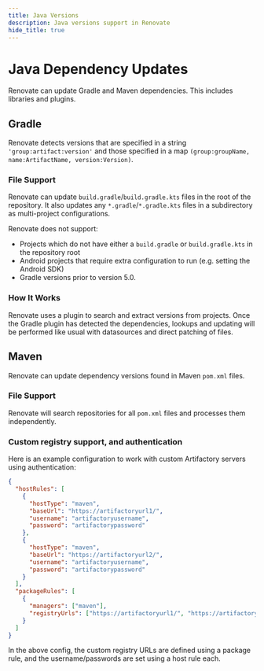 ```yaml
---
title: Java Versions
description: Java versions support in Renovate
hide_title: true
---
```


# Java Dependency Updates

Renovate can update Gradle and Maven dependencies.
This includes libraries and plugins.

## Gradle

Renovate detects versions that are specified in a string `'group:artifact:version'` and those specified in a map `(group:groupName, name:ArtifactName, version:Version)`.

### File Support

Renovate can update `build.gradle`/`build.gradle.kts` files in the root of the repository.
It also updates any `*.gradle`/`*.gradle.kts` files in a subdirectory as multi-project configurations.

Renovate does not support:

- Projects which do not have either a `build.gradle` or `build.gradle.kts` in the repository root
- Android projects that require extra configuration to run (e.g. setting the Android SDK)
- Gradle versions prior to version 5.0.

### How It Works

Renovate uses a plugin to search and extract versions from projects.
Once the Gradle plugin has detected the dependencies, lookups and updating will be performed like usual with datasources and direct patching of files.

## Maven

Renovate can update dependency versions found in Maven `pom.xml` files.

### File Support

Renovate will search repositories for all `pom.xml` files and processes them independently.

### Custom registry support, and authentication

Here is an example configuration to work with custom Artifactory servers using authentication:

```json
{
  "hostRules": [
    {
      "hostType": "maven",
      "baseUrl": "https://artifactoryurl1/",
      "username": "artifactoryusername",
      "password": "artifactorypassword"
    },
    {
      "hostType": "maven",
      "baseUrl": "https://artifactoryurl2/",
      "username": "artifactoryusername",
      "password": "artifactorypassword"
    }
  ],
  "packageRules": [
    {
      "managers": ["maven"],
      "registryUrls": ["https://artifactoryurl1/", "https://artifactoryurl2/"]
    }
  ]
}
```

In the above config, the custom registry URLs are defined using a package rule, and the username/passwords are set using a host rule each.
